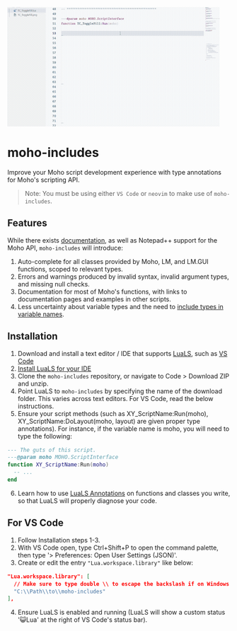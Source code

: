 
![Demo GIF](/docs/demo.gif)

# moho-includes
Improve your Moho script development experience with type annotations for Moho's scripting API.
> Note: You must be using either `VS Code` or `neovim` to make use of `moho-includes`. 


## Features
While there exists [documentation](https://mohoscripting.com/), as well as Notepad++ support for the Moho API, `moho-includes` will introduce:
1. Auto-complete for all classes provided by Moho, LM, and LM.GUI functions, scoped to relevant types.
2. Errors and warnings produced by invalid syntax, invalid argument types, and missing null checks.
3. Documentation for most of Moho's functions, with links to documentation pages and examples in other scripts.
4. Less uncertainty about variable types and the need to [include types in variable names](https://www.codeconquest.com/blog/hungarian-notation-in-programming/).

## Installation
1. Download and install a text editor / IDE that supports [LuaLS](https://luals.github.io/), such as [VS Code](https://code.visualstudio.com/download)
2. [Install LuaLS for your IDE](https://luals.github.io/#vscode-install)
3. Clone the `moho-includes` repository, or navigate to Code > Download ZIP and unzip.
4. Point LuaLS to `moho-includes` by specifying the name of the download folder. This varies across text editors. For VS Code, read the below instructions.
5. Ensure your script methods (such as XY_ScriptName:Run(moho), XY_ScriptName:DoLayout(moho, layout) are given proper type annotations). For instance, if the variable name is moho, you will need to type the following:

```lua
--- The guts of this script.
---@param moho MOHO.ScriptInterface
function XY_ScriptName:Run(moho)
  -- ...
end
```

6. Learn how to use [LuaLS Annotations](https://luals.github.io/wiki/annotations/) on functions and classes you write, so that LuaLS will properly diagnose your code.

## For VS Code
1. Follow Installation steps 1-3.
2. With VS Code open, type Ctrl+Shift+P to open the command palette, then type '> Preferences: Open User Settings (JSON)'.
3. Create or edit the entry `"Lua.workspace.library"` like below:

```json
"Lua.workspace.library": [
  // Make sure to type double \\ to escape the backslash if on Windows.
  "C:\\Path\\to\\moho-includes" 
],
```
4. Ensure LuaLS is enabled and running (LuaLS will show a custom status '😺Lua' at the right of VS Code's status bar).
